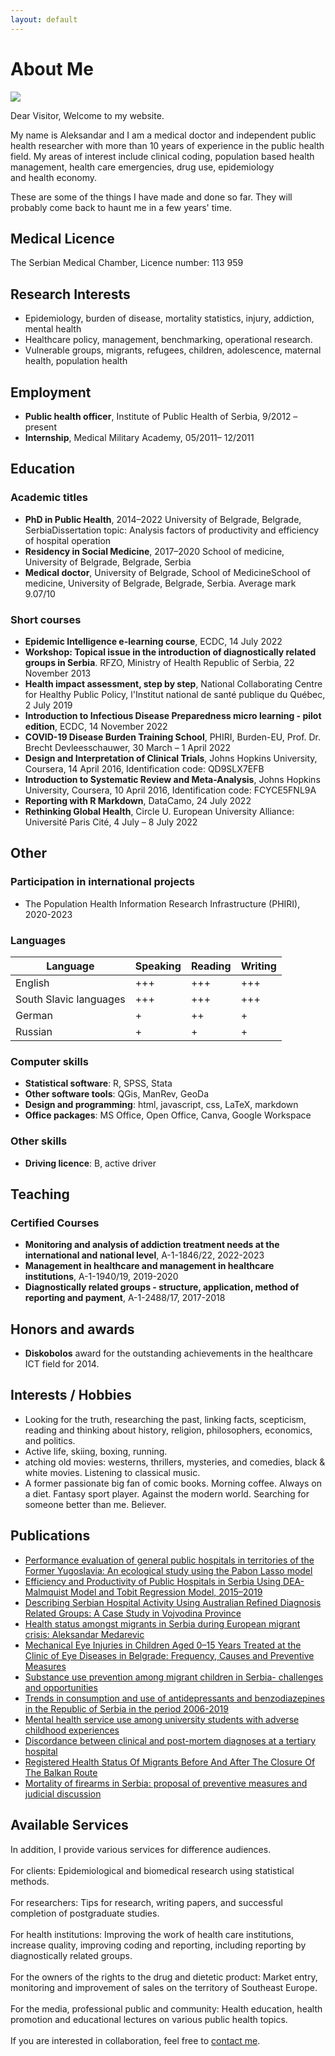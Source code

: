 ```yaml
---
layout: default
---
```


# About Me

<div class="spe">
<img class="profile-picture" src="{{site.baseurl}}/DSCF9641-3.jpg">
</div>

Dear Visitor, Welcome to my website.

Мy name is Aleksandar and I am a medical doctor and independent public health researcher with more than 10 years of experience in the public health field. My areas of interest include clinical coding, population based health management, health care emergencies, drug use, epidemiology<br/>and health economy.

These are some of the things I have made and done so far.
They will probably come back to haunt me in a few years' time.

## Medical Licence

The Serbian Medical Chamber, Licence number: 113 959

## Research Interests

- Epidemiology, burden of disease, mortality statistics, injury, addiction, mental health
- Healthcare policy, management, benchmarking, operational research.
- Vulnerable groups, migrants, refugees, children, adolescence, maternal health, population health

## Employment

- **Public health officer**, Institute of Public Health of Serbia, 9/2012 – present
- **Internship**, Medical Military Academy, 05/2011– 12/2011

## Education

### Academic titles

- **PhD in Public Health**, 2014–2022 University of Belgrade, Belgrade, SerbiaDissertation topic: Analysis factors of productivity and efficiency of hospital operation
- **Residency in Social Medicine**, 2017–2020 School of medicine, University of Belgrade, Belgrade, Serbia
- **Medical doctor**, University of Belgrade, School of MedicineSchool of medicine, University of Belgrade, Belgrade, Serbia.
  Average mark 9.07/10

### Short courses

- **Epidemic Intelligence e-learning course**, ECDC, 14 July 2022
- **Workshop: Topical issue in the introduction of diagnostically related groups in Serbia**. RFZO, Ministry of Health Republic of Serbia, 22 November 2013
- **Health impact assessment, step by step**, National Collaborating Centre for Healthy Public Policy, l'Institut national de santé publique du Québec, 2 July 2019
- **Introduction to Infectious Disease Preparedness micro learning - pilot edition**, ECDC, 14 November 2022
- **COVID-19 Disease Burden Training School**, PHIRI, Burden-EU, Prof. Dr. Brecht Devleesschauwer, 30 March – 1 April 2022
- **Design and Interpretation of Clinical Trials**, Johns Hopkins University, Coursera, 14 April 2016, Identification code: QD9SLX7EFB
- **Introduction to Systematic Review and Meta-Analysis**, Johns Hopkins University, Coursera, 10 April 2016, Identification code: FCYCE5FNL9A
- **Reporting with R Markdown**, DataCamo, 24 July 2022
- **Rethinking Global Health**, Circle U. European University Alliance: Université Paris Cité, 4 July – 8 July 2022

## Other

### Participation in international projects

- The Population Health Information Research Infrastructure (PHIRI), 2020-2023

### Languages

| Language               | Speaking | Reading | Writing |
| ---------------------- | -------- | ------- | ------- |
| English                | +++      | +++     | +++     |
| South Slavic languages | +++      | +++     | +++     |
| German                 | +        | ++      | +       |
| Russian                | +        | +       | +       |

### Computer skills

- **Statistical software**: R, SPSS, Stata
- **Other software tools**: QGis, ManRev, GeoDa
- **Design and programming**: html, javascript, css, LaTeX, markdown
- **Office packages**: MS Office, Open Office, Canva, Google Workspace

### Other skills

- **Driving licence**: B, active driver

## Teaching

### Certified Courses

- **Monitoring and analysis of addiction treatment needs at the international and national level**, А-1-1846/22, 2022-2023
- **Management in healthcare and management in healthcare institutions**, А-1-1940/19, 2019-2020
- **Diagnostically related groups - structure, application, method of reporting and payment**, А-1-2488/17, 2017-2018

## Honors and awards

- **Diskobolos** award for the outstanding achievements in the healthcare ICT field for 2014.

## Interests / Hobbies

- Looking for the truth, researching the past, linking facts, scepticism, reading and thinking about history, religion, philosophers, economics, and politics.
- Active life, skiing, boxing, running.
- atching old movies: westerns, thrillers, mysteries, and comedies, black & white movies. Listening to classical music.
- A former passionate big fan of comic books. Morning coffee. Always on a diet. Fantasy sport player. Against the modern world. Searching for someone better than me. Believer.

## Publications

- [Performance evaluation of general public hospitals in territories of the Former Yugoslavia: An ecological study using the Pabon Lasso model](https://www.researchgate.net/publication/359454560_Performance_evaluation_of_general_public_hospitals_in_territories_of_the_Former_Yugoslavia_An_ecological_study_using_the_Pabon_Lasso_model)
- [Efficiency and Productivity of Public Hospitals in Serbia Using DEA-Malmquist Model and Tobit Regression Model, 2015–2019](https://www.researchgate.net/publication/356637094_Efficiency_and_Productivity_of_Public_Hospitals_in_Serbia_Using_DEA-Malmquist_Model_and_Tobit_Regression_Model_2015-2019)
- [Describing Serbian Hospital Activity Using Australian Refined Diagnosis Related Groups: A Case Study in Vojvodina Province](https://www.researchgate.net/publication/344342700_Describing_Serbian_Hospital_Activity_Using_Australian_Refined_Diagnosis_Related_Groups_A_Case_Study_in_Vojvodina_Province)
- [Health status amongst migrants in Serbia during European migrant crisis: Aleksandar Medarevic](https://www.researchgate.net/publication/313295588_Health_status_amongst_migrants_in_Serbia_during_European_migrant_crisis_Aleksandar_Medarevic)
- [Mechanical Eye Injuries in Children Aged 0–15 Years Treated at the Clinic of Eye Diseases in Belgrade: Frequency, Causes and Preventive Measures](https://www.researchgate.net/publication/258517328_Mechanical_Eye_Injuries_in_Children_Aged_0-15_Years_Treated_at_the_Clinic_of_Eye_Diseases_in_Belgrade_Frequency_Causes_and_Preventive_Measures)
- [Substance use prevention among migrant children in Serbia- challenges and opportunities](https://www.researchgate.net/publication/364704584_Substance_use_prevention_among_migrant_children_in_Serbia-_challenges_and_opportunities)
- [Trends in consumption and use of antidepressants and benzodiazepines in the Republic of Serbia in the period 2006-2019](https://www.researchgate.net/publication/361861904_Trends_in_consumption_and_use_of_antidepressants_and_benzodiazepines_in_the_Republic_of_Serbia_in_the_period_2006-2019)
- [Mental health service use among university students with adverse childhood experiences](https://www.researchgate.net/publication/337235086_Mental_health_service_use_among_university_students_with_adverse_childhood_experiences)
- [Discordance between clinical and post-mortem diagnoses at a tertiary hospital](https://www.researchgate.net/publication/336165923_Discordance_between_clinical_and_post-mortem_diagnoses_at_a_tertiary_hospital)
- [Registered Health Status Of Migrants Before And After The Closure Of The Balkan Route](https://www.researchgate.net/publication/362404733_Registered_Health_Status_Of_Migrants_Before_And_After_The_Closure_Of_The_Balkan_Route)
- [Mortality of firearms in Serbia: proposal of preventive measures and judicial discussion](https://www.researchgate.net/publication/329913381_Mortality_of_firearms_in_Serbia_proposal_of_preventive_measures_and_judicial_discussion)

## Available Services

In addition, I provide various services for difference audiences.<br/><br/>
For clients: Epidemiological and biomedical research using statistical methods.<br/><br/>
For researchers: Tips for research, writing papers, and successful completion of postgraduate studies.<br/><br/>
For health institutions: Improving the work of health care institutions, increase quality, improving coding and reporting, including reporting by diagnostically related groups.<br/><br/>
For the owners of the rights to the drug and dietetic product: Market entry, monitoring and improvement of sales on the territory of Southeast Europe.<br/><br/>
For the media, professional public and community: Health education, health promotion and educational lectures on various public health topics.<br/><br/>
If you are interested in collaboration, feel free to [contact me](https://www.aleksandarmedarevic.com/contact).
